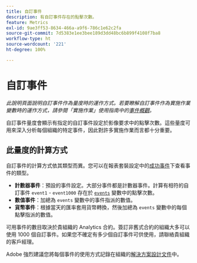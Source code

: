 ```yaml
---
title: 自訂事件
description: 有自訂事件存在的點擊次數。
feature: Metrics
exl-id: 9ae3ff53-8634-466a-a9f6-786c1e62c2fa
source-git-commit: 7d5383e1ee3bee189d3dd48bc6b899f4108f7ba8
workflow-type: ht
source-wordcount: '221'
ht-degree: 100%

---
```


# 自訂事件

*此說明頁面說明自訂事件作為量度時的運作方式。若要瞭解自訂事件作為實施作業變數時的運作方式，請參閱「實施作業」使用指南中的[事件概觀](/help/implement/vars/page-vars/events/events-overview.md)。*

自訂事件量度會顯示有指定的自訂事件設定於影像要求中的點擊次數。這些量度可用來深入分析每個組織的特定事件，因此對許多實施作業而言都十分重要。

## 此量度的計算方式

自訂事件的計算方式依其類型而異。您可以在報表套裝設定中的[成功事件](../../admin/admin/c-success-events/success-event.md)下查看事件的類型。

* **計數器事件**：預設的事件設定。大部分事件都是計數器事件。計算有相符的自訂事件 `event1` - `event1000` 存在於 [`events`](/help/implement/vars/page-vars/events/events-overview.md) 變數中的點擊次數。
* **數值事件**：加總為 `events` 變數中的事件指派的數值。
* **貨幣事件**：根據當天的匯率套用貨幣轉換，然後加總為 `events` 變數中的每個點擊指派的數值。

可用事件的數目取決於貴組織的 Analytics 合約。簽訂非舊式合約的組織大多可以使用 1000 個自訂事件。如果您不確定有多少個自訂事件可供使用，請聯絡貴組織的客戶經理。

Adobe 強烈建議您將每個事件的使用方式記錄在組織的[解決方案設計文件](/help/implement/prepare/solution-design.md)中。
